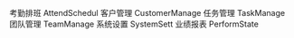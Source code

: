 考勤排班
AttendSchedul
客户管理
CustomerManage
任务管理
TaskManage
团队管理
TeamManage
系统设置
SystemSett
业绩报表
PerformState